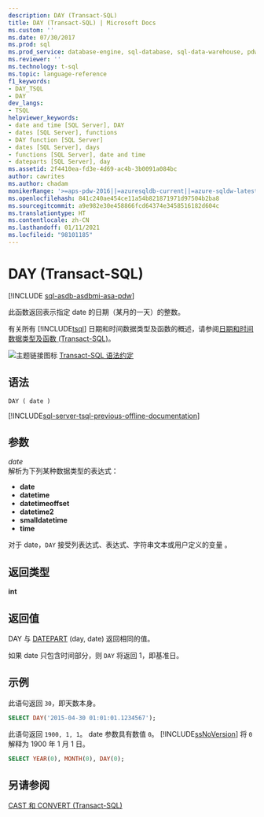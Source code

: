 ```yaml
---
description: DAY (Transact-SQL)
title: DAY (Transact-SQL) | Microsoft Docs
ms.custom: ''
ms.date: 07/30/2017
ms.prod: sql
ms.prod_service: database-engine, sql-database, sql-data-warehouse, pdw
ms.reviewer: ''
ms.technology: t-sql
ms.topic: language-reference
f1_keywords:
- DAY_TSQL
- DAY
dev_langs:
- TSQL
helpviewer_keywords:
- date and time [SQL Server], DAY
- dates [SQL Server], functions
- DAY function [SQL Server]
- dates [SQL Server], days
- functions [SQL Server], date and time
- dateparts [SQL Server], day
ms.assetid: 2f4410ea-fd3e-4d69-ac4b-3b0091a084bc
author: cawrites
ms.author: chadam
monikerRange: '>=aps-pdw-2016||=azuresqldb-current||=azure-sqldw-latest||>=sql-server-2016||>=sql-server-linux-2017||=azuresqldb-mi-current'
ms.openlocfilehash: 841c240ae454ce11a54b821871971d97504b2ba8
ms.sourcegitcommit: a9e982e30e458866fcd64374e3458516182d604c
ms.translationtype: HT
ms.contentlocale: zh-CN
ms.lasthandoff: 01/11/2021
ms.locfileid: "98101185"
---
```

# <a name="day-transact-sql"></a>DAY (Transact-SQL)
[!INCLUDE [sql-asdb-asdbmi-asa-pdw](../../includes/applies-to-version/sql-asdb-asdbmi-asa-pdw.md)]

此函数返回表示指定 date 的日期（某月的一天）的整数。
  
有关所有 [!INCLUDE[tsql](../../includes/tsql-md.md)] 日期和时间数据类型及函数的概述，请参阅[日期和时间数据类型及函数 (Transact-SQL)](../../t-sql/functions/date-and-time-data-types-and-functions-transact-sql.md)。
  
![主题链接图标](../../database-engine/configure-windows/media/topic-link.gif "“主题链接”图标") [Transact-SQL 语法约定](../../t-sql/language-elements/transact-sql-syntax-conventions-transact-sql.md)
  
## <a name="syntax"></a>语法  
  
```syntaxsql
DAY ( date )  
```  
  
[!INCLUDE[sql-server-tsql-previous-offline-documentation](../../includes/sql-server-tsql-previous-offline-documentation.md)]

## <a name="arguments"></a>参数
*date*  
解析为下列某种数据类型的表达式：

+ **date**
+ **datetime**
+ **datetimeoffset**
+ **datetime2** 
+ **smalldatetime**
+ **time**

对于 date，`DAY` 接受列表达式、表达式、字符串文本或用户定义的变量  。
  
## <a name="return-type"></a>返回类型  
**int**
  
## <a name="return-value"></a>返回值  
DAY 与 [DATEPART](../../t-sql/functions/datepart-transact-sql.md) (day, date) 返回相同的值。
  
如果 date 只包含时间部分，则 `DAY` 将返回 1，即基准日。
  
## <a name="examples"></a>示例  
此语句返回 `30`，即天数本身。
  
```sql
SELECT DAY('2015-04-30 01:01:01.1234567');  
```  
  
此语句返回 `1900, 1, 1`。 date 参数具有数值 `0`。 [!INCLUDE[ssNoVersion](../../includes/ssnoversion-md.md)] 将 `0` 解释为 1900 年 1 月 1 日。
  
```sql
SELECT YEAR(0), MONTH(0), DAY(0);  
```  
  
## <a name="see-also"></a>另请参阅
[CAST 和 CONVERT (Transact-SQL)](../../t-sql/functions/cast-and-convert-transact-sql.md)
  
  


